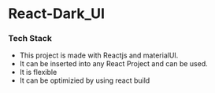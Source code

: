 # React-Dark_UI

### Tech Stack
- This project is made with Reactjs and materialUI.
- It can be inserted into any React Project and can be used.
- It is flexible
- It can be optimizied by using react build
 

